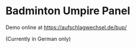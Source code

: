 Badminton Umpire Panel
=======

Demo online at https://aufschlagwechsel.de/bup/

(Currently in German only)